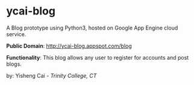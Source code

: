 ycai-blog
=========

A Blog prototype using Python3, hosted on Google App Engine cloud service. <br>

<b>Public Domain</b>: http://ycai-blog.appspot.com/blog<br>

<b>Functionality</b>: This blog allows any user to register for accounts and post blogs. 

by: Yisheng Cai - <i>Trinity College, CT</i>
